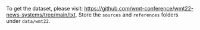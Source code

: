 To get the dataset, please visit: https://github.com/wmt-conference/wmt22-news-systems/tree/main/txt. Store the `sources` and `references` folders under `data/wmt22`.